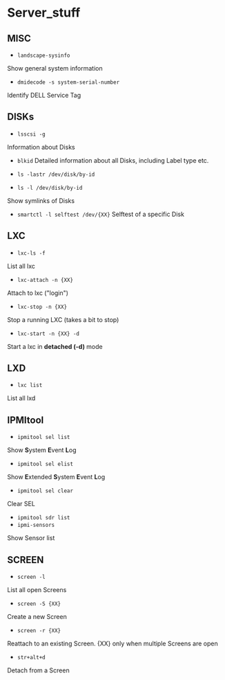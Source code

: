 # Server_stuff

## MISC

- `landscape-sysinfo`

Show general system information

- `dmidecode -s system-serial-number`

Identify DELL Service Tag

## DISKs

- `lsscsi -g`

Information about Disks

- `blkid`
Detailed information about all Disks, including Label type etc.

- `ls -lastr /dev/disk/by-id`
- `ls -l /dev/disk/by-id`

Show symlinks of Disks

- `smartctl -l selftest /dev/{XX}`
Selftest of a specific Disk

## LXC
- `lxc-ls -f`

List all lxc

- `lxc-attach -n {XX}`

Attach to lxc ("login")

- `lxc-stop -n {XX}`

Stop a running LXC (takes a bit to stop)

- `lxc-start -n {XX} -d`

Start a lxc in **detached (-d)** mode

## LXD
- `lxc list`

List all lxd

## IPMItool
- `ipmitool sel list`

Show **S**ystem **E**vent **L**og

- `ipmitool sel elist`

Show **E**xtended **S**ystem **E**vent **L**og

- `ipmitool sel clear`

Clear SEL

- `ipmitool sdr list`
- `ipmi-sensors`

Show Sensor list


## SCREEN
- `screen -l`

List all open Screens

- `screen -S {XX}`

Create a new Screen

- `screen -r {XX}` 

Reattach to an existing Screen. {XX} only when multiple Screens are open

- `str+alt+d`

Detach from a Screen
